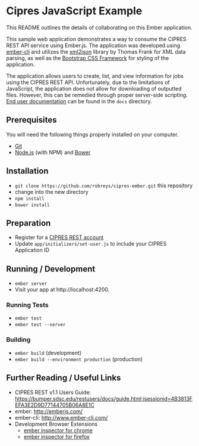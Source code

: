 # Cipres JavaScript Example

This README outlines the details of collaborating on this Ember application.

This sample web application demonstrates a way to consume the CIPRES REST API service
using Ember.js. The application was developed using [ember-cli](http://www.ember-cli.com/)
and utilizes the [xml2json](http://www.thomasfrank.se/xml_to_json.html) library by Thomas Frank
for XML data parsing, as well as the [Bootstrap CSS Framework](http://getbootstrap.com/)
 for styling of the application.

The application allows users to create, list, and view information for jobs using the
CIPRES REST API. Unfortunately, due to the limitations of JavaScript, the application does not allow
for downloading of outputted files. However, this can be remedied through proper server-side
 scripting. [End user documentation](docs/end_user_documentation.md) can be found in the `docs` directory.

## Prerequisites

You will need the following things properly installed on your computer.

* [Git](http://git-scm.com/)
* [Node.js](http://nodejs.org/) (with NPM) and [Bower](http://bower.io/)

## Installation

* `git clone https://github.com/robreys/cipres-ember.git` this repository
* change into the new directory
* `npm install`
* `bower install`

## Preparation

* Register for a [CIPRES REST account](https://bumper.sdsc.edu/restusers/docs/guide.html;jsessionid=4B3813FEFA3E2D9D77144705B06A8E1C#Register)
* Update `app/initializers/set-user.js` to include your CIPRES Application ID

## Running / Development

* `ember server`
* Visit your app at http://localhost:4200.

### Running Tests

* `ember test`
* `ember test --server`

### Building

* `ember build` (development)
* `ember build --environment production` (production)

## Further Reading / Useful Links

* CIPRES REST v1.1 Users Guide: https://bumper.sdsc.edu/restusers/docs/guide.html;jsessionid=4B3813FEFA3E2D9D77144705B06A8E1C
* ember: http://emberjs.com/
* ember-cli: http://www.ember-cli.com/
* Development Browser Extensions
  * [ember inspector for chrome](https://chrome.google.com/webstore/detail/ember-inspector/bmdblncegkenkacieihfhpjfppoconhi)
  * [ember inspector for firefox](https://addons.mozilla.org/en-US/firefox/addon/ember-inspector/)

